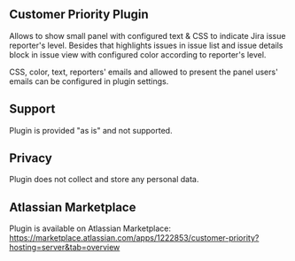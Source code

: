 ## Customer Priority Plugin

Allows to show small panel with configured text & CSS to indicate Jira issue reporter's level.
Besides that highlights issues in issue list and issue details block in issue view with configured color according
to reporter's level.

CSS, color, text, reporters' emails and allowed to present the panel users' emails can be configured in plugin settings.

## Support
Plugin is provided "as is" and not supported.

## Privacy
Plugin does not collect and store any personal data.

## Atlassian Marketplace
Plugin is available on Atlassian Marketplace: https://marketplace.atlassian.com/apps/1222853/customer-priority?hosting=server&tab=overview
